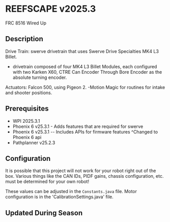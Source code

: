 # REEFSCAPE v2025.3

FRC 8516 Wired Up

## Description

Drive Train: swerve drivetrain that uses Swerve Drive Specialties MK4 L3 Billet.
- drivetrain composed of four MK4 L3 Billet Modules, each configured with two Karken X60, CTRE Can Encoder Through Bore Encoder as the absolute turning encoder.

Actuators: Falcon 500, using Pigeon 2.
-Motion Magic for routines for intake and shooter positions.

## Prerequisites
* WPI 2025.3.1
* Phoenix 6 v25.3.1 - Adds features that are required for swerve
* Phoenix 6 v25.3.1 -- Includes APIs for firmware features ^Changed to Phoenix 6 api
* Pathplanner v25.2.3

## Configuration

It is possible that this project will not work for your robot right out of the box. Various things like the CAN IDs, PIDF gains, chassis configuration, etc. must be determined for your own robot!

These values can be adjusted in the `Constants.java` file.
Motor configuration is in the 'CalibrationSettings.java' file.

## Updated During Season
